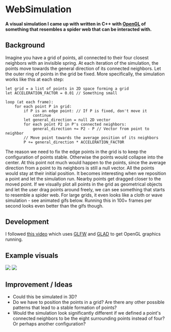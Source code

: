 # WebSimulation

#### A visual simulation I came up with written in C++ with [OpenGL](https://www.opengl.org/) of something that resembles a spider web that can be interacted with.

## Background
Imagine you have a grid of points, all connected to their four closest neighbors with an invisible spring. At each iteration of the simulation, the points
move towards the general direction of its connected neighbors. Let the outer ring of points in the grid be fixed. More specifically, the simulation works 
like this at each step:
```
let grid = a list of points in 2D space forming a grid
let ACCELERATION_FACTOR = 0.01 // Something small

loop (at each frame):
    for each point P in grid:
        if P is an edge point: // If P is fixed, don't move it
            continue
        let general_direction = null 2D vector
        for each point P2 in P's connected neighbors:
            general_direction += P2 - P // Vector from point to neighbor
        // Move point towards the average position of its neighbors
        P += general_direction * ACCELERATION_FACTOR
```

The reason we need to fix the edge points in the grid is to keep the configuration of points stable. Otherwise the points would collapse into the center. At this point not much would happen to the points, since the average direction from a point to its neighbors is still a null vector. All the points would stay at their initial position. It becomes interesting when we reposition a point and let the simulation run. Nearby points get dragged closer to the moved point. If we visually plot all points in the grid as geometrical objects and let the user drag points around freely, we can see something that starts to resemble a spider web. For large grids, it even looks like a cloth or wave simulation - see animated gifs below. Running this in 100+ frames per second looks even better than the gifs though.

## Development

I followed [this video](https://www.youtube.com/watch?v=45MIykWJ-C4) which uses [GLFW](https://www.glfw.org/) and [GLAD](https://glad.dav1d.de/) to get OpenGL graphics running.

## Example visuals

![](https://github.com/ludvig-sandh/WebSimulation/blob/main/resources/single_colored.gif)
![](https://github.com/ludvig-sandh/WebSimulation/blob/main/resources/multi_colored.gif)

## Improvement / Ideas
- Could this be simulated in 3D?
- Do we have to position the points in a grid? Are there any other possible patterns that lead to a stable formation of points?
- Would the simulation look significantly different if we defined a point's connected neighbors to be the eight surrounding points instead of four? Or perhaps another configuration?
